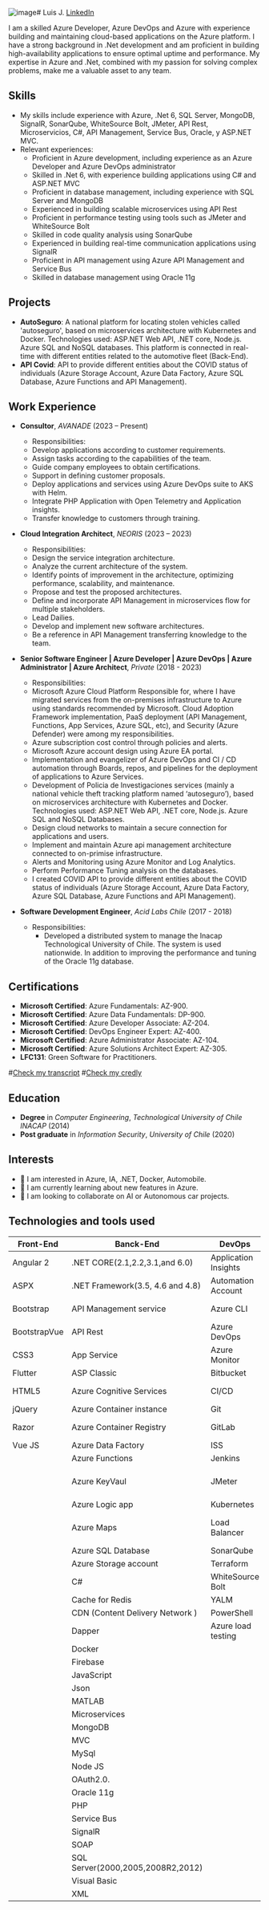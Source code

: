 ![image](https://github.com/luis2307/luis2307/assets/6137191/c9a016b4-2741-467c-a023-79ca1c28e04f)# Luis J.
[LinkedIn](https://www.linkedin.com/in/luis-j-256b1ba8/)
 
I am a skilled Azure Developer, Azure DevOps and Azure  with experience building and maintaining cloud-based applications on the Azure platform. I have a strong background in .Net development and am proficient in building high-availability applications to ensure optimal uptime and performance. My expertise in Azure and .Net, combined with my passion for solving complex problems, make me a valuable asset to any team.

## Skills
-  My skills include experience with Azure, .Net 6, SQL Server, MongoDB, SignalR, SonarQube, WhiteSource Bolt, JMeter, API Rest, Microservicios, C#, API Management, Service Bus, Oracle, y ASP.NET MVC.
- Relevant experiences:
  - Proficient in Azure development, including experience as an Azure Developer and Azure DevOps administrator
  - Skilled in .Net 6, with experience building applications using C# and ASP.NET MVC
  - Proficient in database management, including experience with SQL Server and MongoDB
  - Experienced in building scalable microservices using API Rest
  - Proficient in performance testing using tools such as JMeter and WhiteSource Bolt
  - Skilled in code quality analysis using SonarQube
  - Experienced in building real-time communication applications using SignalR
  - Proficient in API management using Azure API Management and Service Bus
  - Skilled in database management using Oracle 11g

## Projects
  - **AutoSeguro**: A national platform for locating stolen vehicles called 'autoseguro', based on microservices architecture with Kubernetes and Docker. Technologies used: ASP.NET Web API, .NET core, Node.js. Azure SQL and NoSQL databases. This platform is connected in real-time with different entities related to the automotive fleet (Back-End). 
  - **API Covid**: API to provide different entities about the COVID status of individuals (Azure Storage Account, Azure Data Factory, Azure SQL Database, Azure Functions and API Management).

## Work Experience
  - **Consultor**, *AVANADE* (2023 – Present)
    - Responsibilities:
     - Develop applications according to customer requirements.
     - Assign tasks according to the capabilities of the team.
     - Guide company employees to obtain certifications.
     - Support in defining customer proposals.
     - Deploy applications and services using Azure DevOps suite to AKS with Helm. 
     - Integrate PHP Application with Open Telemetry and Application insights.
     - Transfer knowledge to customers through training.
      
  - **Cloud Integration Architect**, *NEORIS* (2023 – 2023)
    - Responsibilities:
     - Design the service integration architecture.
     -	Analyze the current architecture of the system.
     -	Identify points of improvement in the architecture, optimizing performance, scalability, and maintenance.
     -	Propose and test the proposed architectures.
     -	Define and incorporate API Management in microservices flow for multiple stakeholders.
     -	Lead Dailies. 
     -	Develop and implement new software architectures.
     -	Be a reference in API Management transferring knowledge to the team.
       
  - **Senior Software Engineer | Azure Developer | Azure DevOps | Azure Administrator | Azure Architect**, *Private* (2018 - 2023)
    - Responsibilities:
     -	Microsoft Azure Cloud Platform Responsible for, where I have migrated services from the on-premises infrastructure to Azure using standards recommended by Microsoft. Cloud Adoption Framework implementation, PaaS deployment (API Management, Functions, App Services, Azure SQL, etc), and Security (Azure Defender) were among my responsibilities.
     -	Azure subscription cost control through policies and alerts.
     -	Microsoft Azure account design using Azure EA portal.
     -	Implementation and evangelizer of Azure DevOps and CI / CD automation through Boards, repos, and pipelines for the deployment of applications to Azure Services.
     -	Development of Policia de Investigaciones services (mainly a national vehicle theft tracking platform named ‘autoseguro’), based on microservices architecture with Kubernetes and Docker. Technologies used: ASP.NET Web API, .NET core, Node.js. Azure SQL and NoSQL Databases.
     -	Design cloud networks to maintain a secure connection for applications and users.
     -	Implement and maintain Azure api management architecture connected to on-primise infrastructure.
     -	Alerts and Monitoring using Azure Monitor and Log Analytics.
     -	Perform Performance Tuning analysis on the databases.
     -	I created COVID API to provide different entities about the COVID status of individuals (Azure Storage Account, Azure Data Factory, Azure SQL Database, Azure Functions and API Management).

  - **Software Development Engineer**, *Acid Labs Chile* (2017 - 2018)
    - Responsibilities:
      - Developed a distributed system to manage the Inacap Technological University of Chile. The system is used nationwide. In addition to improving the performance and tuning of the Oracle 11g database. 

## Certifications
 - **Microsoft Certified**: Azure Fundamentals: AZ-900.
 - **Microsoft Certified**: Azure Data Fundamentals: DP-900.
 - **Microsoft Certified**: Azure Developer Associate: AZ-204.
 - **Microsoft Certified**: DevOps Engineer Expert: AZ-400.
 - **Microsoft Certified**: Azure Administrator Associate: AZ-104.
 - **Microsoft Certified**: Azure Solutions Architect Expert: AZ-305. 
 - **LFC131**: Green Software for Practitioners.

#[Check my transcript](https://learn.microsoft.com/en-us/users/luisjarpag/transcript/71k4qt518e30pgr)
#[Check my credly](https://www.credly.com/users/luis-jarpa/badges)

## Education 
  - **Degree** in *Computer Engineering*, *Technological University of Chile INACAP* (2014)
  - **Post graduate** in *Information Security*, *University of Chile* (2020)

## Interests 
- 👀 I am interested in Azure, IA, .NET, Docker, Automobile. 
- 🌱 I am currently learning about new features in Azure.
- 💞️ I am looking to collaborate on AI or Autonomous car projects.

## Technologies and tools used

| Front-End | Banck-End | DevOps | Admin |
| -----| ------- | ----- |----- |
|Angular 2|.NET CORE(2.1,2.2,3.1,and 6.0)|Application Insights|Advisor|
|ASPX|.NET Framework(3.5, 4.6 and 4.8)|Automation Account|Application Gateway|
|Bootstrap|API Management service|Azure CLI|Azure Active Directory|
|BootstrapVue|API Rest|Azure DevOps|Azure DDoS Protection|
|CSS3|App Service|Azure Monitor|Azure DNS|
|Flutter|ASP Classic|Bitbucket|Azure EA portal|
|HTML5|Azure Cognitive Services|CI/CD|Azure ExpressRoute|
|jQuery|Azure Container instance|Git|Azure Firewall|
|Razor|Azure Container Registry|GitLab|Azure Front Door|
|Vue JS|Azure Data Factory|ISS|Azure Migrate|
|   |Azure Functions|Jenkins|Azure Policy|
|   |Azure KeyVaul|JMeter|Cost Managementand Billing|
|   |Azure Logic app|Kubernetes |Governance|
|   |Azure Maps|Load Balancer|Microsoft Defender for Cloud|
|   |Azure SQL Database|SonarQube|Mictosoft Azure|
|   |Azure Storage account|Terraform|Site Recovery|
|   |C#|WhiteSource Bolt|Virtual Machine|
|   |Cache for Redis|YALM|Virtual network|
|   |CDN (Content Delivery Network ) | PowerShell |VPN|
|   |Dapper| Azure load testing |   |
|   |Docker|   |   |
|   |Firebase|   |   |
|   |JavaScript|   |   |
|   |Json|   |    |
|   |MATLAB|   |   |
|   |Microservices|   |   |
|   |MongoDB|   |   |
|   |MVC|   |    |
|   |MySql|   |   |
|   |Node JS|   |   |
|   |OAuth2.0.|   |   |
|   |Oracle 11g|   |   |
|   |PHP|   |   |
|   |Service Bus|   | |  
|   |SignalR|   |   |
|   |SOAP|   |   |
|   |SQL Server(2000,2005,2008R2,2012)|   |   |
|   |Visual Basic|   |   |
|   |XML|   |   |


